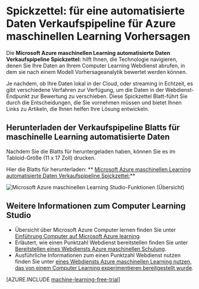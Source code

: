 <properties
    pageTitle="Spickzettel: für eine automatisierte Daten Verkaufspipeline für Azure maschinellen Learning Vorhersagen | Microsoft Azure"
    description="Eine druckbare Blatts, in dem Sie Informationen zum Einrichten einer Verkaufspipeline automatisierte Daten zu Ihren Azure maschinellen Learning-Webdienst, ob die Daten lokal, streaming, Azure oder in einer Drittanbieter-Cloud-Dienst werden angezeigt."
    services="machine-learning"
    documentationCenter=""
    authors="garyericson"
    manager="jhubbard"
    editor="cgronlun"/>

<tags
    ms.service="machine-learning"
    ms.workload="data-services"
    ms.tgt_pltfrm="na"
    ms.devlang="na"
    ms.topic="article"
    ms.date="08/19/2016"
    ms.author="mithal;garye" />

# <a name="cheat-sheet-for-an-automated-data-pipeline-for-azure-machine-learning-predictions"></a>Spickzettel: für eine automatisierte Daten Verkaufspipeline für Azure maschinellen Learning Vorhersagen

Die **Microsoft Azure maschinellen Learning automatisierte Daten Verkaufspipeline Spickzettel:** hilft Ihnen, die Technologie navigieren, denen Sie Ihre Daten an Ihrem Computer Learning Webdienst abrufen, in dem sie nach einem Modell Vorhersageanalytik bewertet werden können.

Je nachdem, ob Ihre Daten lokal in der Cloud, oder streaming in Echtzeit, es gibt verschiedene Verfahren zur Verfügung, um die Daten in der Webdienst-Endpunkt zur Bewertung zu verschieben.
Diese Spickzettel Blatt-führt Sie durch die Entscheidungen, die Sie vornehmen müssen und bietet Ihnen Links zu Artikeln, die Ihnen helfen Ihre Lösung entwickeln.

## <a name="download-the-machine-learning-automated-data-pipeline-cheat-sheet"></a>Herunterladen der Verkaufspipeline Blatts für maschinelle Learning automatisierte Daten

Nachdem Sie die Blatts für heruntergeladen haben, können Sie es im Tabloid-Größe (11 x 17 Zoll) drucken.

Hier die Blatts für herunterladen: ** [Microsoft Azure maschinellen Learning automatisierte Daten Verkaufspipeline Spickzettel:](http://download.microsoft.com/download/C/C/7/CC726F8B-2E6F-4C20-9B6F-AFBEE8253023/microsoft-machine-learning-operationalization-cheat-sheet_v1.pdf)**

![Microsoft Azure maschinellen Learning Studio-Funktionen (Übersicht)][op-cheat-sheet]

[op-cheat-sheet]: ./media/machine-learning-automated-data-pipeline-cheat-sheet/machine-learning-automated-data-pipeline-cheat-sheet_v1.1.png


## <a name="more-help-with-machine-learning-studio"></a>Weitere Informationen zum Computer Learning Studio

* Übersicht über Microsoft Azure Computer lernen finden Sie unter [Einführung Computer auf Microsoft Azure learning](machine-learning-what-is-machine-learning.md).
* Erläutert, wie einen Punktzahl Webdienst bereitstellen finden Sie unter [Bereitstellen eines Webdiensts Azure maschinellen Schulung](machine-learning-publish-a-machine-learning-web-service.md).
* Ausführliche Informationen zum einen Punktzahl Webdienst nutzen finden Sie unter [eines Webdiensts Azure maschinellen Learning nutzen, das von einem Computer Learning experimentieren bereitgestellt wurde](machine-learning-consume-web-services.md).

[AZURE.INCLUDE [machine-learning-free-trial](../../includes/machine-learning-free-trial.md)]
